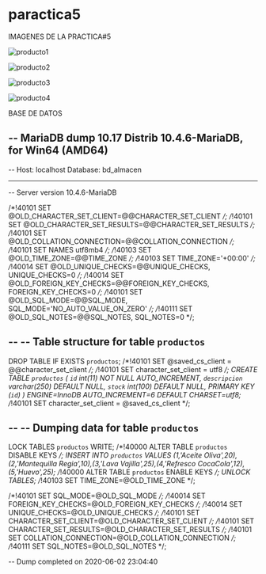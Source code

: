 # paractica5
IMAGENES DE LA PRACTICA#5

![producto1](https://user-images.githubusercontent.com/65980151/83952055-ac71f200-a7fb-11ea-91fc-65a1cd0e820a.jpg)

![producto2](https://user-images.githubusercontent.com/65980151/83952065-beec2b80-a7fb-11ea-955a-f53e7ae63950.jpg)

![producto3](https://user-images.githubusercontent.com/65980151/83952076-d1fefb80-a7fb-11ea-8e64-381fca232061.jpg)

![producto4](https://user-images.githubusercontent.com/65980151/83952088-e80cbc00-a7fb-11ea-8ecc-02605fbcc254.jpg)


BASE DE DATOS

-- MariaDB dump 10.17  Distrib 10.4.6-MariaDB, for Win64 (AMD64)
--
-- Host: localhost    Database: bd_almacen
-- ------------------------------------------------------
-- Server version	10.4.6-MariaDB

/*!40101 SET @OLD_CHARACTER_SET_CLIENT=@@CHARACTER_SET_CLIENT */;
/*!40101 SET @OLD_CHARACTER_SET_RESULTS=@@CHARACTER_SET_RESULTS */;
/*!40101 SET @OLD_COLLATION_CONNECTION=@@COLLATION_CONNECTION */;
/*!40101 SET NAMES utf8mb4 */;
/*!40103 SET @OLD_TIME_ZONE=@@TIME_ZONE */;
/*!40103 SET TIME_ZONE='+00:00' */;
/*!40014 SET @OLD_UNIQUE_CHECKS=@@UNIQUE_CHECKS, UNIQUE_CHECKS=0 */;
/*!40014 SET @OLD_FOREIGN_KEY_CHECKS=@@FOREIGN_KEY_CHECKS, FOREIGN_KEY_CHECKS=0 */;
/*!40101 SET @OLD_SQL_MODE=@@SQL_MODE, SQL_MODE='NO_AUTO_VALUE_ON_ZERO' */;
/*!40111 SET @OLD_SQL_NOTES=@@SQL_NOTES, SQL_NOTES=0 */;

--
-- Table structure for table `productos`
--

DROP TABLE IF EXISTS `productos`;
/*!40101 SET @saved_cs_client     = @@character_set_client */;
/*!40101 SET character_set_client = utf8 */;
CREATE TABLE `productos` (
  `id` int(11) NOT NULL AUTO_INCREMENT,
  `descripcion` varchar(250) DEFAULT NULL,
  `stock` int(100) DEFAULT NULL,
  PRIMARY KEY (`id`)
) ENGINE=InnoDB AUTO_INCREMENT=6 DEFAULT CHARSET=utf8;
/*!40101 SET character_set_client = @saved_cs_client */;

--
-- Dumping data for table `productos`
--

LOCK TABLES `productos` WRITE;
/*!40000 ALTER TABLE `productos` DISABLE KEYS */;
INSERT INTO `productos` VALUES (1,'Aceite Oliva',20),(2,'Mantequilla Regia',10),(3,'Lava Vajilla',25),(4,'Refresco CocaCola',12),(5,'Huevo',25);
/*!40000 ALTER TABLE `productos` ENABLE KEYS */;
UNLOCK TABLES;
/*!40103 SET TIME_ZONE=@OLD_TIME_ZONE */;

/*!40101 SET SQL_MODE=@OLD_SQL_MODE */;
/*!40014 SET FOREIGN_KEY_CHECKS=@OLD_FOREIGN_KEY_CHECKS */;
/*!40014 SET UNIQUE_CHECKS=@OLD_UNIQUE_CHECKS */;
/*!40101 SET CHARACTER_SET_CLIENT=@OLD_CHARACTER_SET_CLIENT */;
/*!40101 SET CHARACTER_SET_RESULTS=@OLD_CHARACTER_SET_RESULTS */;
/*!40101 SET COLLATION_CONNECTION=@OLD_COLLATION_CONNECTION */;
/*!40111 SET SQL_NOTES=@OLD_SQL_NOTES */;

-- Dump completed on 2020-06-02 23:04:40
